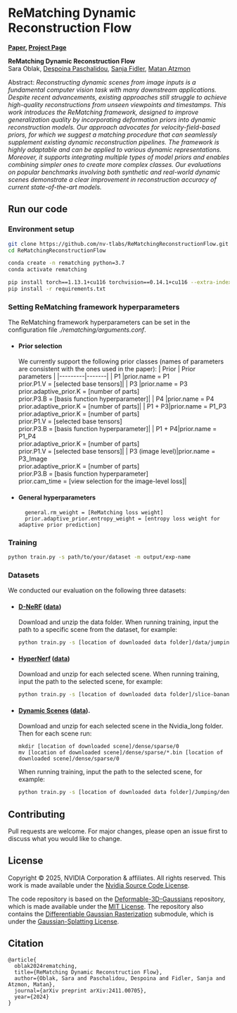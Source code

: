 # ReMatching Dynamic Reconstruction Flow

**[Paper](https://arxiv.org/abs/2411.00705), [Project Page](https://research.nvidia.com/labs/toronto-ai/ReMatchingDynamicReconstructionFlow/)**

**ReMatching Dynamic Reconstruction Flow**<br>
Sara Oblak,
[Despoina Paschalidou](https://paschalidoud.github.io/),
[Sanja Fidler](https://www.cs.toronto.edu/~fidler/),
[Matan Atzmon](https://matanatz.github.io/)
<br>

Abstract: *Reconstructing dynamic scenes from image inputs is a fundamental computer
vision task with many downstream applications. Despite recent advancements, existing approaches still struggle to achieve high-quality reconstructions from unseen
viewpoints and timestamps. This work introduces the ReMatching framework,
designed to improve generalization quality by incorporating deformation priors into
dynamic reconstruction models. Our approach advocates for velocity-field-based
priors, for which we suggest a matching procedure that can seamlessly supplement
existing dynamic reconstruction pipelines. The framework is highly adaptable
and can be applied to various dynamic representations. Moreover, it supports
integrating multiple types of model priors and enables combining simpler ones to
create more complex classes. Our evaluations on popular benchmarks involving
both synthetic and real-world dynamic scenes demonstrate a clear improvement in
reconstruction accuracy of current state-of-the-art models.*




## Run our code

### Environment setup

```bash
git clone https://github.com/nv-tlabs/ReMatchingReconstructionFlow.git --recursive
cd ReMatchingReconstructionFlow

conda create -n rematching python=3.7
conda activate rematching

pip install torch==1.13.1+cu116 torchvision==0.14.1+cu116 --extra-index-url https://download.pytorch.org/whl/cu116
pip install -r requirements.txt
```

### Setting ReMatching framework hyperparameters
The ReMatching framework hyperparameters can be set in the configuration file *./rematching/arguments.conf*.
- #### Prior selection
    We currently support the following prior classes (names of parameters are consistent with the ones used in the paper):
    | Prior | Prior parameters |
    |---------|-------|
    |   P1      |prior.name = P1<br>prior.P1.V = [selected base tensors]<tr></tr>|
    |   P3      |prior.name = P3<br>prior.adaptive_prior.K = [number of parts]<br>prior.P3.B = [basis function hyperparameter]<tr></tr>|
    |   P4      |prior.name = P4<br>prior.adaptive_prior.K = [number of parts]<tr></tr>|
    |   P1 + P3|prior.name = P1_P3<br>prior.adaptive_prior.K = [number of parts]<br>prior.P1.V = [selected base tensors]<br>prior.P3.B = [basis function hyperparameter]<tr></tr>|
    |   P1 + P4|prior.name = P1_P4<br>prior.adaptive_prior.K = [number of parts]<br>prior.P1.V = [selected base tensors]<tr></tr>|
    |   P3 (image level)|prior.name = P3_Image<br>prior.adaptive_prior.K = [number of parts]<br>prior.P3.B = [basis function hyperparameter]<br>prior.cam_time = [view selection for the image-level loss]<tr></tr>|

- #### General hyperparameters
    ```
      general.rm_weight = [ReMatching loss weight]  
      prior.adaptive_prior.entropy_weight = [entropy loss weight for adaptive prior prediction]
    ```



### Training

```bash
python train.py -s path/to/your/dataset -m output/exp-name
```

### Datasets
We conducted our evaluation on the following three datasets: 
- #### [D-NeRF](https://www.albertpumarola.com/research/D-NeRF/index.html) ([data](https://www.dropbox.com/scl/fi/cdcmkufncwcikk1dzbgb4/data.zip?rlkey=n5m21i84v2b2xk6h7qgiu8nkg&e=1&dl=0))
    Download and unzip the data folder. When running training, input the path to a specific scene from the dataset, for example:
    ```bash
    python train.py -s [location of downloaded data folder]/data/jumpingjacks -m output/dnerf_jumpingjacks
    ```

- #### [HyperNerf](https://hypernerf.github.io/) ([data](https://github.com/google/hypernerf/releases/tag/v0.1)) 
    Download and unzip for each selected scene. When running training, input the path to the selected scene, for example:
    ```bash
    python train.py -s [location of downloaded data folder]/slice-banana -m output/hypernerf_banana
    ```
- #### [Dynamic Scenes](https://research.nvidia.com/publication/2020-06_novel-view-synthesis-dynamic-scenes-globally-coherent-depths) ([data](https://drive.google.com/drive/folders/1G-NFZKEA8KSWojUKecpJPVoq5XCjBLOV)). 
    Download and unzip for each selected scene in the Nvidia_long folder. Then for each scene run:
    ```
    mkdir [location of downloaded scene]/dense/sparse/0
    mv [location of downloaded scene]/dense/sparse/*.bin [location of downloaded scene]/dense/sparse/0
    ```
    
    When running training, input the path to the selected scene, for example:
    ```bash
    python train.py -s [location of downloaded data folder]/Jumping/dense -m output/dynamicscenes_jumping
## Contributing

Pull requests are welcome. For major changes, please open an issue first
to discuss what you would like to change.

## License
Copyright &copy; 2025, NVIDIA Corporation & affiliates. All rights reserved.
This work is made available under the [Nvidia Source Code License](LICENSE).

The code repository is based on the [Deformable-3D-Gaussians](https://github.com/ingra14m/Deformable-3D-Gaussians) repository, which is made available under the [MIT License](LICENSE_MIT). The repository also contains the [Differentiable Gaussian Rasterization](https://github.com/ingra14m/diff-gaussian-rasterization-extentions) submodule, which is under the [Gaussian-Splatting License](LICENSE_GS).

## Citation
```
@article{
  oblak2024rematching,
  title={ReMatching Dynamic Reconstruction Flow},
  author={Oblak, Sara and Paschalidou, Despoina and Fidler, Sanja and Atzmon, Matan},
  journal={arXiv preprint arXiv:2411.00705},
  year={2024}
}
```

